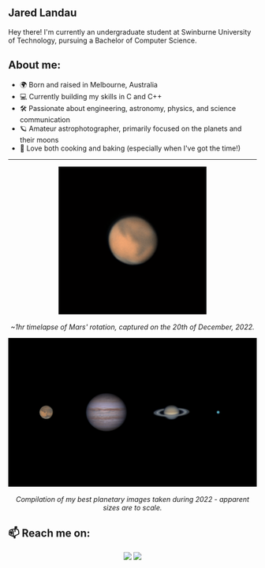 ## Jared Landau
Hey there! I'm currently an undergraduate student at Swinburne University of Technology, pursuing a Bachelor of Computer Science.

## About me:
* 🌍 Born and raised in Melbourne, Australia
* 💻 Currently building my skills in C and C++
* 🛠️ Passionate about engineering, astronomy, physics, and science communication
* 🪐 Amateur astrophotographer, primarily focused on the planets and their moons
* 🍛 Love both cooking and baking (especially when I've got the time!)

<hr></hr>

<div align="center">
	<img src="https://raw.githubusercontent.com/jaredlandau/AstroDR8/main/example-gifs/2022-12-19-1310_3-U-RGB-Mars_derotated.gif" alt="drawing" width="300"/>
	<p><i>~1hr timelapse of Mars' rotation, captured on the 20th of December, 2022.</i></p>
	<img src="https://raw.githubusercontent.com/jaredlandau/jaredlandau/main/planets-2022.png" alt="drawing" width="750"/>
	<p><i>Compilation of my best planetary images taken during 2022 - apparent sizes are to scale.</i></p>
</div>

## 📫  Reach me on:
<div align="center"> 
	<a href = "mailto:jaredlandau@gmail.com"><img src="https://img.shields.io/badge/-Gmail-%23333?style=for-the-badge&logo=gmail&logoColor=white" target="_blank"></a>
	<a href="https://www.linkedin.com/in/jared-landau/" target="_blank"><img src="https://img.shields.io/badge/-LinkedIn-%230077B5?style=for-the-badge&logo=linkedin&logoColor=white" target="_blank"></a>
</div>